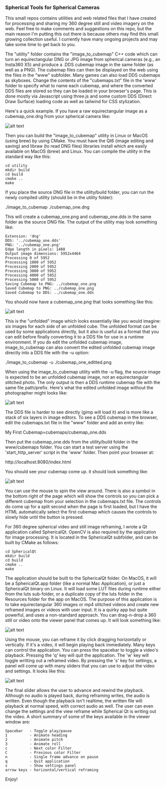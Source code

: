 ### Spherical Tools for Spherical Cameras

This small repos contains utilities and web related files that I have created for processing and sharing my 360 degree still and video imagery on the web.  Feel free to make comments and suggestions on this repo, but the main reason I'm putting this out there is because others may find this small growing collection useful.  I currently have many ongoing projects and may take some time to get back to you.

The "utility" folder contains the "image_to_cubemap" C++ code which can turn an equirectangular DNG or JPG image from spherical cameras (e.g., an Insta360 X5) and produce a .DDS cubemap image in the same folder (as well as a PNG).  The cubemap files can then be displayed on the web using the files in the "www" subfolder.  Many games can also load DDS cubemaps as skyboxes.  Change the contents of the "cubemaps.txt" file in the 'www' folder to specify what to name each cubemap, and where the converted DDS files are stored so they can be loaded in your browser's page.  This is done mostly via Javascript using three.js and some custom DDS (Direct Draw Surface) loading code as well as tailwind for CSS stylization.

Here's a quick example.  If you have a raw equirectangular image as a cubemap_one.dng from your spherical camera like:

![alt text](docs/source_image.jpg?raw=true "Source Equirectangular Image From Camera")

Then you can build the "image_to_cubemap" utility in Linux or MacOS (using brew) by using CMake.  You must have the Qt6 (image editing and saving) and libraw (to read DNG files) libraries install which are easily available on MacOS (brew) and Linux.  You can compile the utility in the standard way like this:

```
cd utility
mkdir build
cd build
cmake ..
make
```

If you place the source DNG file in the utility/build folder, you can run the newly compiled utility (should be in the utility folder):

./image_to_cubemap ./cubemap_one.dng

This will create a cubemap_one.png and cubemap_one.dds in the same folder as the source DNG file.  The output of the utility may look something like:


```
Extension: 'dng'
DDS: '../cubemap_one.dds'
PNG: '../cubemap_one.png'
Edge length in pixels: 1488
Output image dimensions: 5952x4464
Processing 0 of 5952
Processing 1000 of 5952
Processing 2000 of 5952
Processing 3000 of 5952
Processing 4000 of 5952
Processing 5000 of 5952
Saving Cubemap to PNG: ../cubemap_one.png
Saved Cubemap to PNG: ../cubemap_one.png
Saved Cubemap to DDS: ../cubemap_one.dds
```

You should now have a cubemap_one.png that looks something like this:

![alt text](docs/cubemap_png.jpg?raw=true "Converted Cubemap PNG")

This is the "unfolded" image which looks essentially like you would imagine: six images for each side of an unfolded cube.  The unfolded format can be used by some applications directly, but it also is useful as a format that you can edit before finally converting it to a DDS file for use in a runtime environment.  If you do edit the unfolded cubemap image, image_to_cubemap can also convert the edited unfolded cubemap image directly into a DDS file with the -u option:

./image_to_cubemap -u ./cubemap_one_editted.png

When using the image_to_cubemap utility with the -u flag, the source image is expected to be an unfolded cubemap image, not an equirectangular stitched photo.  The only output is then a DDS runtime cubemap file with the same file path/prefix.  Here's what the edited unfolded image without the photographer might looks like:

![alt text](docs/cubemap_edited.jpg?raw=true "Edited unfolded cubemap image")

The DDS file is harder to see directly (gimp will load it) and is more like a stack of six layers in image editors.  To see a DDS cubemap in the browser, edit the cubemaps.txt file in the "www" folder and add an entry like:

My First Cubemap=cubemaps/cubemap_one.dds

Then put the cubemap_one.dds from the utility/build folder in the www/cubemaps folder.  You can start a test server using the 'start_http_server' script in the 'www' folder.  Then point your browser at:

http://localhost:8080/index.html

You should see your cubemap come up.  it should look something like:

![alt text](docs/cubemap_web.jpg?raw=true "Cubemap DDS Web Viewer")

You can use the mouse to spin the view around.  There is also a symbol in the bottom right of the page which will show the controls so you can pick a different cubemap from your selection in the cubemaps.txt file.  The controls do come up for a split second when the page is first loaded, but I have the HTML automatically select the first cubemap which causes the controls to slowly hide until the button is pressed.

For 360 degree spherical video and still image reframing, I wrote a Qt application called SphericalQt.  OpenCV is also required by the application for image processing.  It is located in the SphericalQt subfolder, and can be built by CMake as follows:

```
cd SphericalQt
mkdir build
cd build
cmake ..
make
```

The application should be built to the SphericalQt folder.  On MacOS, it will be a SphericalQt.app folder (like a normal Mac Application), or just a SphericalQt binary on Linux.  It will load some LUT files during runtime either from the luts sub-folder, or a duplicate copy of the luts folder in the Resources folder for the app on MacOS.   The purpose of this application is to take equirectangular 360 images or mp4 stitched videos and create new reframed images or videos with user input.  It is a quirky app but quite powerful, and uses a non-standard approach.  You can drag-n-drop a 360 still or video onto the viewer panel that comes up.  It will look something like:

![alt text](./docs/spherical_qt_main.jpg?raw=true "Spherical Qt Application")

Using the mouse, you can reframe it by click dragging horizontally or vertically.  If it's a video, it will begin playing back immediately.  Many keys can control the application.  You can press the spacebar to toggle a video's playback.  Pressing the 'q' key will quit the application.  The 'w' key will toggle writting out a reframed video.  By pressing the 's' key for settings, a panel will come up with many sliders that you can use to adjust the video and settings.  It looks like this:

![alt text](./docs/spherical_qt_settings.jpg?raw=true "Spherical Qt Settings Panel")

The final slider allows the user to advance and rewind the playback.  Although no audio is played back, during reframing writes, the audio is written.  Even though the playback isn't realtime, the written file will playback at normal speed, with correct audio as well.  The user can even change the settings and the view reframe while Spherical Qt is writing out the video.  A short summary of some of the keys available in the viewer window are:

```
Spacebar   - Toggle play/pause
1          - Animate heading
2          - Animate pitch
3          - Animate roll
c          - Next color Filter
C          - Previous color Filter
n          - Single frame advance on pause
q          - Quit application
s          - Show settings panel
arrow keys - horizontal/vertical reframing
```

Enjoy!
